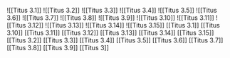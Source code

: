 ![[Titus 3.1]]
![[Titus 3.2]]
![[Titus 3.3]]
![[Titus 3.4]]
![[Titus 3.5]]
![[Titus 3.6]]
![[Titus 3.7]]
![[Titus 3.8]]
![[Titus 3.9]]
![[Titus 3.10]]
![[Titus 3.11]]
![[Titus 3.12]]
![[Titus 3.13]]
![[Titus 3.14]]
![[Titus 3.15]]
[[Titus 3.1]]
[[Titus 3.10]]
[[Titus 3.11]]
[[Titus 3.12]]
[[Titus 3.13]]
[[Titus 3.14]]
[[Titus 3.15]]
[[Titus 3.2]]
[[Titus 3.3]]
[[Titus 3.4]]
[[Titus 3.5]]
[[Titus 3.6]]
[[Titus 3.7]]
[[Titus 3.8]]
[[Titus 3.9]]
[[Titus 3]]

